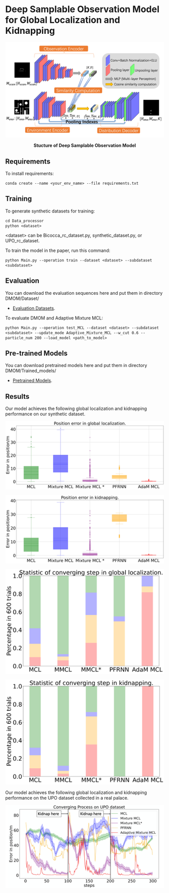 # Deep Samplable Observation Model for Global Localization and Kidnapping

![](figs/DSOM.png)

<center><b>Stucture of Deep Samplable Observation Model</b></center>

## Requirements

To install requirements:

```setup
conda create --name <your_env_name> --file requirements.txt
```

## Training

To generate synthetic datasets for training: 

```generate synthetic dataset
cd Data_processor
python <dataset>
```

\<dataset\> can be Bicocca_rc_dataset.py, synthetic_dataset.py, or UPO_rc_dataset. 



To train the model in the paper, run this command:

```train
python Main.py --operation train --dataset <dataset> --subdataset <subdataset>
```

## Evaluation

You can download the evaluation sequences here and put them in directory DMOM/Dataset/

* [Evaluation Datasets](https://drive.google.com/drive/folders/1yhriJFvkGKeLnF3LBo5Yt-eOJSNQ1y45?usp=sharing). 

To evaluate DMOM and Adaptive Mixture MCL:

```eval
python Main.py --operation test_MCL --dataset <dataset> --subdataset <subdataset> --update_mode Adaptive_Mixture_MCL --w_cut 0.6 --particle_num 200 --load_model <path_to_model>
```

## Pre-trained Models

You can download pretrained models here and put them in directory DMOM/Trained_models/

- [Pretrained Models](https://drive.google.com/drive/folders/1yhriJFvkGKeLnF3LBo5Yt-eOJSNQ1y45?usp=sharing). 

## Results

Our model achieves the following global localization and kidnapping performance on our synthetic dataset.

![](figs/gl_error.jpg)



![](figs/kn_error.jpg)



![](figs/gl_conv_results.jpg)



![](figs/kn_conv_results.jpg)



Our model achieves the following global localization and kidnapping performance on the UPO dataset collected in a real palace.

![](figs/results_UPO.png)